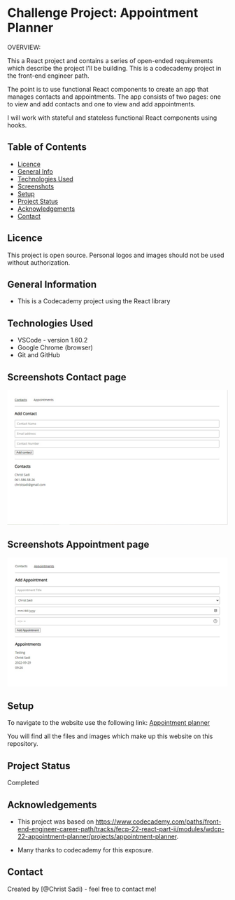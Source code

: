 # Challenge Project: Appointment Planner

OVERVIEW:

This a React project and contains a series of open-ended requirements which describe the project I’ll be building.
This is a codecademy project in the front-end engineer path.

The point is to use functional React components to create an app that manages contacts and appointments. The app consists of two pages: one to view and add contacts and one to view and add appointments.

I will work with stateful and stateless functional React components using hooks.

## Table of Contents

- [Licence](#licence)
- [General Info](#general-information)
- [Technologies Used](#technologies-used)
- [Screenshots](#screenshots)
- [Setup](#setup)
- [Project Status](#project-status)
- [Acknowledgements](#acknowledgements)
- [Contact](#contact)

<!-- * [License](#license) -->

## Licence

This project is open source. Personal logos and images should not be used without authorization.

## General Information

- This is a Codecademy project using the React library
  <!-- You don't have to answer all the questions - just the ones relevant to your project. -->

## Technologies Used

- VSCode - version 1.60.2
- Google Chrome (browser)
- Git and GitHub

## Screenshots Contact page

![Example screenshot Contactpage](./public/ContactPage.jpg)

## Screenshots Appointment page

![Example screenshot Appointmentpage](./public/AppointmentPage.jpg)

## Setup

To navigate to the website use the following link:
[Appointment planner](https://Christsadi.github.io/React-Challenge-Project-Appointment-Planner)

You will find all the files and images which make up this website on this repository.

## Project Status

Completed

## Acknowledgements

- This project was based on <https://www.codecademy.com/paths/front-end-engineer-career-path/tracks/fecp-22-react-part-ii/modules/wdcp-22-appointment-planner/projects/appointment-planner>.

- Many thanks to codecademy for this exposure.

## Contact

Created by [@Christ Sadi) - feel free to contact me!

